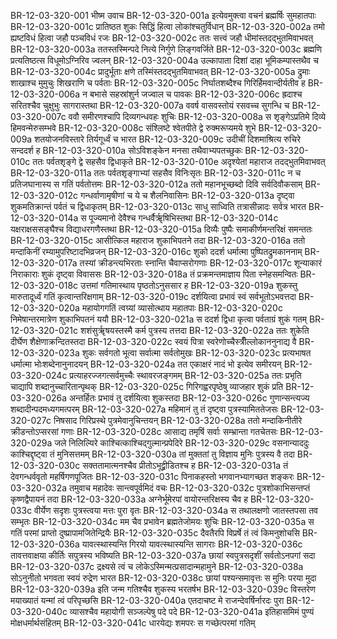 BR-12-03-320-001  	भीष्म उवाच
BR-12-03-320-001a	इत्येवमुक्त्वा वचनं ब्रह्मर्षिः सुमहातपाः
BR-12-03-320-001c	प्रातिष्ठत शुकः सिद्धिं हित्वा लोकांश्चतुर्विधान्
BR-12-03-320-002a	तमो ह्यष्टविधं हित्वा जहौ पञ्चविधं रजः
BR-12-03-320-002c	ततः सत्त्वं जहौ धीमांस्तदद्भुतमिवाभवत्
BR-12-03-320-003a	ततस्तस्मिन्पदे नित्ये निर्गुणे लिङ्गवर्जिते
BR-12-03-320-003c	ब्रह्मणि प्रत्यतिष्ठत्स विधूमोऽग्निरिव ज्वलन्
BR-12-03-320-004a	उल्कापाता दिशां दाहा भूमिकम्पास्तथैव च
BR-12-03-320-004c	प्रादुर्भूताः क्षणे तस्मिंस्तदद्भुतमिवाभवत्
BR-12-03-320-005a	द्रुमाः शाखाश्च मुमुचुः शिखराणि च पर्वताः
BR-12-03-320-005c	निर्घातशब्दैश्च गिरिर्हिमवान्दीर्यतीव ह
BR-12-03-320-006a	न बभासे सहस्रांशुर्न जज्वाल च पावकः
BR-12-03-320-006c	ह्रदाश्च सरितश्चैव चुक्षुभुः सागरास्तथा
BR-12-03-320-007a	ववर्ष वासवस्तोयं रसवच्च सुगन्धि च
BR-12-03-320-007c	ववौ समीरणश्चापि दिव्यगन्धवहः शुचिः
BR-12-03-320-008a	स शृङ्गेऽप्रतिमे दिव्ये हिमवन्मेरुसम्भवे
BR-12-03-320-008c	संश्लिष्टे श्वेतपीते द्वे रुक्मरूप्यमये शुभे
BR-12-03-320-009a	शतयोजनविस्तारे तिर्यगूर्ध्वं च भारत
BR-12-03-320-009c	उदीचीं दिशमाश्रित्य रुचिरे सन्ददर्श ह
BR-12-03-320-010a	सोऽविशङ्केन मनसा तथैवाभ्यपतच्छुकः
BR-12-03-320-010c	ततः पर्वतशृङ्गे द्वे सहसैव द्विधाकृते
BR-12-03-320-010e 	अदृश्येतां महाराज तदद्भुतमिवाभवत्
BR-12-03-320-011a	ततः पर्वतशृङ्गाभ्यां सहसैव विनिःसृतः
BR-12-03-320-011c	न च प्रतिजघानास्य स गतिं पर्वतोत्तमः
BR-12-03-320-012a	ततो महानभूच्छब्दो दिवि सर्वदिवौकसाम्
BR-12-03-320-012c	गन्धर्वाणामृषीणां च ये च शैलनिवासिनः
BR-12-03-320-013a	दृष्ट्वा शुकमतिक्रान्तं पर्वतं च द्विधाकृतम्
BR-12-03-320-013c	साधु साध्विति तत्रासीन्नादः सर्वत्र भारत
BR-12-03-320-014a	स पूज्यमानो देवैश्च गन्धर्वैर्ॠषिभिस्तथा
BR-12-03-320-014c	यक्षराक्षससङ्घैश्च विद्याधरगणैस्तथा
BR-12-03-320-015a	दिव्यैः पुष्पैः समाकीर्णमन्तरिक्षं समन्ततः
BR-12-03-320-015c	आसीत्किल महाराज शुकाभिपतने तदा
BR-12-03-320-016a	ततो मन्दाकिनीं रम्यामुपरिष्टादभिव्रजन्
BR-12-03-320-016c	शुको ददर्श धर्मात्मा पुष्पितद्रुमकाननाम्
BR-12-03-320-017a	तस्यां क्रीडन्त्यभिरताः स्नान्ति चैवाप्सरोगणाः
BR-12-03-320-017c	शून्याकारं निराकाराः शुकं दृष्ट्वा विवाससः
BR-12-03-320-018a	तं प्रक्रमन्तमाज्ञाय पिता स्नेहसमन्वितः
BR-12-03-320-018c	उत्तमां गतिमास्थाय पृष्ठतोऽनुससार ह
BR-12-03-320-019a	शुकस्तु मारुतादूर्ध्वं गतिं कृत्वान्तरिक्षगाम्
BR-12-03-320-019c	दर्शयित्वा प्रभावं स्वं सर्वभूतोऽभवत्तदा
BR-12-03-320-020a	महायोगगतिं त्वग्र्यां व्यासोत्थाय महातपाः
BR-12-03-320-020c	निमेषान्तरमात्रेण शुकाभिपतनं ययौ
BR-12-03-320-021a	स ददर्श द्विधा कृत्वा पर्वताग्रं शुकं गतम्
BR-12-03-320-021c	शशंसुर्ॠषयस्तस्मै कर्म पुत्रस्य तत्तदा
BR-12-03-320-022a	ततः शुकेति दीर्घेण शैक्षेणाक्रन्दितस्तदा
BR-12-03-320-022c	स्वयं पित्रा स्वरेणोच्चैस्त्रीँल्लोकाननुनाद्य वै
BR-12-03-320-023a	शुकः सर्वगतो भूत्वा सर्वात्मा सर्वतोमुखः
BR-12-03-320-023c	प्रत्यभाषत धर्मात्मा भोःशब्देनानुनादयन्
BR-12-03-320-024a	तत एकाक्षरं नादं भो इत्येव समीरयन्
BR-12-03-320-024c	प्रत्याहरज्जगत्सर्वमुच्चैः स्थावरजङ्गमम्
BR-12-03-320-025a	ततः प्रभृति चाद्यापि शब्दानुच्चारितान्पृथक्
BR-12-03-320-025c	गिरिगह्वरपृष्ठेषु व्याजहार शुकं प्रति
BR-12-03-320-026a	अन्तर्हितः प्रभावं तु दर्शयित्वा शुकस्तदा
BR-12-03-320-026c	गुणान्सन्त्यज्य शब्दादीन्पदमध्यगमत्परम्
BR-12-03-320-027a	महिमानं तु तं दृष्ट्वा पुत्रस्यामिततेजसः
BR-12-03-320-027c	निषसाद गिरिप्रस्थे पुत्रमेवानुचिन्तयन्
BR-12-03-320-028a	ततो मन्दाकिनीतीरे क्रीडन्तोऽप्सरसां गणाः
BR-12-03-320-028c	आसाद्य तमृषिं सर्वाः सम्भ्रान्ता गतचेतसः
BR-12-03-320-029a	जले निलिल्यिरे काश्चित्काश्चिद्गुल्मान्प्रपेदिरे
BR-12-03-320-029c	वसनान्याददुः काश्चिद्दृष्ट्वा तं मुनिसत्तमम्
BR-12-03-320-030a	तां मुक्ततां तु विज्ञाय मुनिः पुत्रस्य वै तदा
BR-12-03-320-030c	सक्ततामात्मनश्चैव प्रीतोऽभूद्व्रीडितश्च ह
BR-12-03-320-031a	तं देवगन्धर्ववृतो महर्षिगणपूजितः
BR-12-03-320-031c	पिनाकहस्तो भगवानभ्यागच्छत शङ्करः
BR-12-03-320-032a	तमुवाच महादेवः सान्त्वपूर्वमिदं वचः
BR-12-03-320-032c	पुत्रशोकाभिसन्तप्तं कृष्णद्वैपायनं तदा
BR-12-03-320-033a	अग्नेर्भूमेरपां वायोरन्तरिक्षस्य चैव ह
BR-12-03-320-033c	वीर्येण सदृशः पुत्रस्त्वया मत्तः पुरा वृतः
BR-12-03-320-034a	स तथालक्षणो जातस्तपसा तव सम्भृतः
BR-12-03-320-034c	मम चैव प्रभावेन ब्रह्मतेजोमयः शुचिः
BR-12-03-320-035a	स गतिं परमां प्राप्तो दुष्प्रापामजितेन्द्रियैः
BR-12-03-320-035c	दैवतैरपि विप्रर्षे तं त्वं किमनुशोचसि
BR-12-03-320-036a	यावत्स्थास्यन्ति गिरयो यावत्स्थास्यन्ति सागराः
BR-12-03-320-036c	तावत्तवाक्षया कीर्तिः सपुत्रस्य भविष्यति
BR-12-03-320-037a	छायां स्वपुत्रसदृशीं सर्वतोऽनपगां सदा
BR-12-03-320-037c	द्रक्ष्यसे त्वं च लोकेऽस्मिन्मत्प्रसादान्महामुने
BR-12-03-320-038a	सोऽनुनीतो भगवता स्वयं रुद्रेण भारत
BR-12-03-320-038c	छायां पश्यन्समावृत्तः स मुनिः परया मुदा
BR-12-03-320-039a	इति जन्म गतिश्चैव शुकस्य भरतर्षभ
BR-12-03-320-039c	विस्तरेण मयाख्यातं यन्मां त्वं परिपृच्छसि
BR-12-03-320-040a	एतदाचष्ट मे राजन्देवर्षिर्नारदः पुरा
BR-12-03-320-040c	व्यासश्चैव महायोगी सञ्जल्पेषु पदे पदे
BR-12-03-320-041a	इतिहासमिमं पुण्यं मोक्षधर्मार्थसंहितम्
BR-12-03-320-041c	धारयेद्यः शमपरः स गच्छेत्परमां गतिम्

